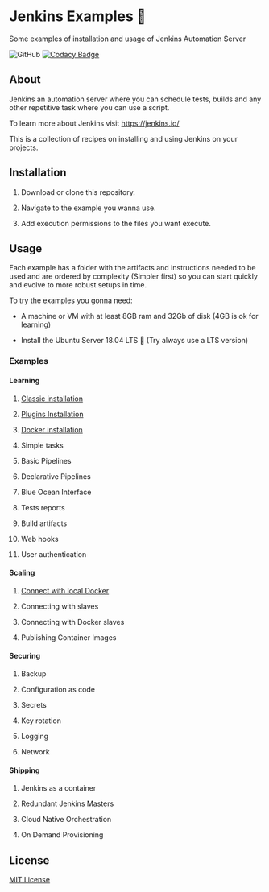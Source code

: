 # Jenkins Examples 🤵

Some examples of installation and usage of Jenkins Automation Server

![GitHub](https://img.shields.io/github/license/edumco/jenkins-examples)
[![Codacy Badge](https://api.codacy.com/project/badge/Grade/392979a83cd1494ab8969900f7240561)](https://www.codacy.com/manual/edumco/jenkins-examples?utm_source=github.com&utm_medium=referral&utm_content=edumco/jenkins-examples&utm_campaign=Badge_Grade)

## About

Jenkins an automation server where you can schedule tests, builds and any other repetitive task where you can use a script.

To learn more about Jenkins visit <https://jenkins.io/>

This is a collection of recipes on installing and using Jenkins on your projects.

## Installation

1. Download or clone this repository.

2. Navigate to the example you wanna use.

3. Add execution permissions to the files you want execute.

## Usage

Each example has a folder with the artifacts and instructions needed to be used and are ordered by complexity (Simpler first) so you can start quickly and evolve to more robust setups in time.

To try the examples you gonna need:

- A machine or VM with at least 8GB ram and 32Gb of disk (4GB is ok for learning)

- Install the Ubuntu Server 18.04 LTS 🐧 (Try always use a LTS version)

### Examples

#### Learning

1. [Classic installation](examples/classic/readme.md)

2. [Plugins Installation](examples/plugins-installation.md)

3. [Docker installation](examples/docker-installation/readme.md)

4. Simple tasks

5. Basic Pipelines

6. Declarative Pipelines

7. Blue Ocean Interface

8. Tests reports

9. Build artifacts

10. Web hooks

11. User authentication

#### Scaling

1. [Connect with local Docker](examples/classic-docker/README.md)

2. Connecting with slaves

3. Connecting with Docker slaves

4. Publishing Container Images

#### Securing

1. Backup

2. Configuration as code

3. Secrets

4. Key rotation

5. Logging

6. Network

#### Shipping

1. Jenkins as a container

2. Redundant Jenkins Masters

3. Cloud Native Orchestration

4. On Demand Provisioning

## License

[MIT License](LICENSE)
